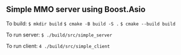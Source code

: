 ## Simple MMO server using Boost.Asio

To build:
`$ mkdir build`
`$ cmake -B build -S .`
`$ cmake --build build`

To run server:
`$ ./build/src/simple_server`

To run client:
`4 ./build/src/simple_client`
